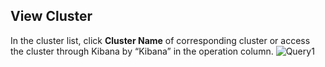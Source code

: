 ## View Cluster
In the cluster list, click **Cluster Name** of corresponding cluster or access the cluster through Kibana by “Kibana” in the operation column.
![Query1](https://github.com/jdcloudcom/cn/blob/Elasticsearch/image/Internet-Middleware/JCS%20for%20Elasticsearch/QES1.png)
